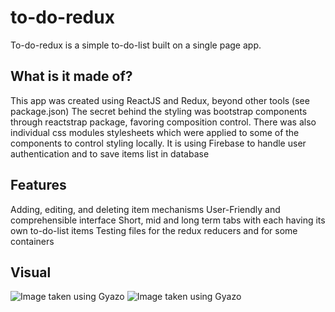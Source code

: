 # to-do-redux

To-do-redux is a simple to-do-list built on a single page app.

## What is it made of?
This app was created using ReactJS and Redux, beyond other tools (see package.json)
The secret behind the styling was bootstrap components through reactstrap package,
favoring composition control. There was also individual css modules stylesheets which were applied to some of the components to control styling locally.
It is using Firebase to handle user authentication and to save items list in database

## Features
Adding, editing, and deleting item mechanisms
User-Friendly and comprehensible interface
Short, mid and long term tabs with each having its own to-do-list items
Testing files for the redux reducers and for some containers


## Visual
![Image taken using Gyazo](https://i.gyazo.com/18df5a0fd76e316d7405c8446e00f2ff.png)
![Image taken using Gyazo](https://i.gyazo.com/9d7f12a1c7becf9e371b1dd4567346b0.png)




